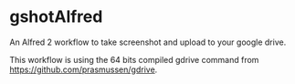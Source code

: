 gshotAlfred
===========

An Alfred 2 workflow to take screenshot and upload to your google drive.

This workflow is using the 64 bits compiled gdrive command from https://github.com/prasmussen/gdrive.
